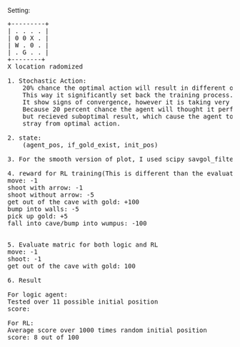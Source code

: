 Setting:
<pre>
+---------+
| . . . . |
| 0 0 X . |
| W . 0 . |
| . G . . |
+--------+
X location radomized

1. Stochastic Action:
	20% chance the optimal action will result in different outcome
	This way it significantly set back the training process. 
	It show signs of convergence, however it is taking very long time.
	Because 20 percent chance the agent will thought it performed optimal action
	but recieved suboptimal result, which cause the agent to doubt itself, and 
	stray from optimal action. 

2. state:
	(agent_pos, if_gold_exist, init_pos)

3. For the smooth version of plot, I used scipy savgol_filter(Total_reward,201,3)

4. reward for RL training(This is different than the evaluation)
move: -1
shoot with arrow: -1
shoot without arrow: -5
get out of the cave with gold: +100
bump into walls: -5
pick up gold: +5
fall into cave/bump into wumpus: -100


5. Evaluate matric for both logic and RL
move: -1
shoot: -1
get out of the cave with gold: 100

6. Result

For logic agent:
Tested over 11 possible initial position
score: 

For RL:
Average score over 1000 times random initial position
score: 8 out of 100

</pre>
